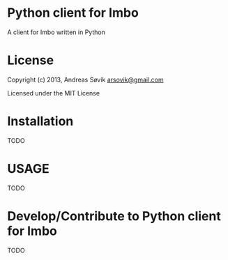 Python client for Imbo
======================

A client for Imbo written in Python


License
=======

Copyright (c) 2013, Andreas Søvik <arsovik@gmail.com>

Licensed under the MIT License


Installation
============

TODO


USAGE
=====

TODO


Develop/Contribute to Python client for Imbo
============================================

TODO

